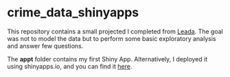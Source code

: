 # crime_data_shinyapps

This repository contains a small projected I completed from [Leada](https://www.teamleada.com). 
The goal was not to model the data but to perform some basic exploratory analysis and answer few questions.

The **appt** folder contains my first Shiny App. Alternatively, I deployed it using shinyapps.io, and you can find it [here](https://jrojas.shinyapps.io/appt/).


